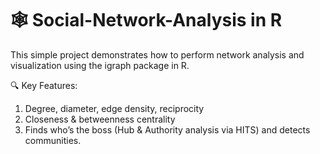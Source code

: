 # 🕸️ Social-Network-Analysis in R
This simple project demonstrates how to perform network analysis and visualization using the igraph package in R.

🔍 Key Features:
1) Degree, diameter, edge density, reciprocity
2) Closeness & betweenness centrality
3) Finds who’s the boss (Hub & Authority analysis via HITS) and detects communities.
